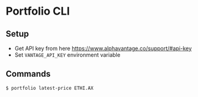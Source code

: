 # Portfolio CLI

## Setup

- Get API key from here https://www.alphavantage.co/support/#api-key
- Set `VANTAGE_API_KEY` environment variable

## Commands

```
$ portfolio latest-price ETHI.AX
```
